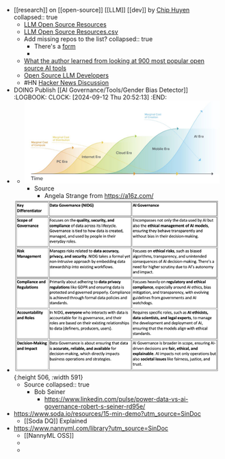 - [[research]] on [[open-source]] [[LLM]] [[dev]] by [Chip Huyen](https://huyenchip.com/)
  collapsed:: true
	- [LLM Open Source Resources](https://huyenchip.com/llama-police)
	- [LLM Open Source Resources.csv](../assets/LLM_Open_Source_Resources_1726129244438_0.csv)
	- Add missing repos to the list?
	  collapsed:: true
		- There's a [form](https://docs.google.com/forms/d/e/1FAIpQLScQZ23IPZsSjjUECNY8Ae5v7IdaHbHjvrLXknb7O2QZrohmnQ/viewform)
		-
	- [What the author learned from looking at 900 most popular open source AI tools](https://huyenchip.com/2024/03/14/ai-oss.html)
	- [Open Source LLM Developers](https://huyenchip.com/llama-devs)
	- #HN [Hacker News Discussion](https://news.ycombinator.com/item?id=39709912)
- DOING Publish [[AI Governance/Tools/Gender Bias Detector]]
  :LOGBOOK:
  CLOCK: [2024-09-12 Thu 20:52:13]
  :END:
-
	- ![Technology Cycles.jpeg](../assets/Technology_Cycles_1726132824062_0.jpeg)
		- Source
			- Angela Strange from https://a16z.com/
- ![Differentiators btw Data & AI Governance.png](../assets/Differentiators_btw_Data_&_AI_Governance_1726133317896_0.png){:height 506, :width 591}
	- Source
	  collapsed:: true
		- Bob Seiner
			- https://www.linkedin.com/pulse/power-data-vs-ai-governance-robert-s-seiner-rd95e/
- https://www.soda.io/resources/15-min-demo?utm_source=SinDoc
	- [[Soda DQ]] Explained
- https://www.nannyml.com/library?utm_source=SinDoc
	- [[NannyML OSS]]
	-
	-